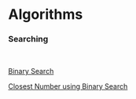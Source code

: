 <h1>Algorithms</h1>
<h3>Searching</h3><br>

[Binary Search](Algorithms/searching/binary_search/binary_search.md)

[Closest Number using Binary Search](Algorithms/searching/binary_search/closest_number_bs.md)
